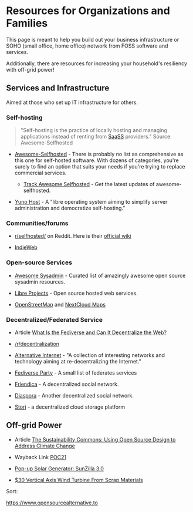 # Resources for Organizations and Families

This page is meant to help you build out your business infrastructure or SOHO (small office, home office) network from FOSS software and services.

Additionally, there are resources for increasing your household's resiliency with off-grid power! 

## Services and Infrastructure

Aimed at those who set up IT infrastructure for others.

### Self-hosting

> "Self-hosting is the practice of locally hosting and managing applications instead of renting from [SaaSS](https://www.gnu.org/philosophy/who-does-that-server-really-serve.html) providers." Source: Awesome-Selfhosted

- [Awesome-Selfhosted](https://github.com/awesome-selfhosted/awesome-selfhosted) - There is probably no list as comprehensive as this one for self-hosted software. With dozens of categories, you're surely to find an option that suits your needs if you're trying to replace commercial services.

    - [Track Awesome Selfhosted](https://www.trackawesomelist.com/awesome-selfhosted/awesome-selfhosted/) - Get the latest updates of awesome-selfhosted.


- [Yuno Host](https://yunohost.org/en) - A "libre operating system aiming to simplify server administration and democratize self-hosting."


### Communities/forums
- [r/selfhosted/](https://www.reddit.com/r/selfhosted/) on Reddit.  Here is their [official wiki](https://wiki.r-selfhosted.com)

- [IndieWeb](https://indieweb.org/)



### Open-source Services


- [Awesome Sysadmin](https://github.com/awesome-foss/awesome-sysadmin) - Curated list of amazingly awesome open source sysadmin resources.
- [Libre Projects](https://libreprojects.net/) - Open source hosted web services.

- [OpenStreetMap](https://www.openstreetmap.org/) and [NextCloud Maps](https://apps.nextcloud.com/apps/maps)

### Decentralized/Federated Service

- Article [What Is the Fediverse and Can It Decentralize the Web?](https://www.makeuseof.com/what-is-the-fediverse-and-can-it-decentralize-the-web/)

- [/r/decentralization](https://www.reddit.com/r/decentralization/)

* [Alternative Internet](https://redecentralize.github.io/alternative-internet/) - "A collection of interesting networks and technology aiming at re-decentralizing the Internet."

- [Fediverse Party](https://fediverse.party) - A small list of federates services

- [Friendica](https://friendi.ca) - A decentralized social network.

- [Diaspora](https://joindiaspora.com) - Another decentralized social network.

- [Storj](https://www.storj.io) - a decentralized cloud storage platform







## Off-grid Power

- Article [The Sustainability Commons: Using Open Source Design to Address Climate Change](https://www.shareable.net/the-sustainability-commons-using-open-source-design-to-address-climate-change/)

- Wayback Link [POC21](https://web.archive.org/web/20210910112404/http://www.poc21.cc/)

- [Pop-up Solar Generator: SunZilla 3.0](https://www.instructables.com/Pop-up-Solar-Generator-SunZilla-30/)

- [$30 Vertical Axis Wind Turbine From Scrap Materials
](https://www.instructables.com/Vertial-Axis-Wind-Turbine-from-30-Of-Scrap-Materia/)







Sort:

https://www.opensourcealternative.to